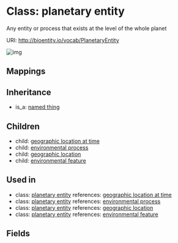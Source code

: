 # Class: planetary entity


Any entity or process that exists at the level of the whole planet

URI: http://bioentity.io/vocab/PlanetaryEntity

![img](http://yuml.me/diagram/nofunky/class/\[NamedThing]^-\[PlanetaryEntity],%20\[PlanetaryEntity]^-\[EnvironmentalFeature],%20\[PlanetaryEntity]^-\[EnvironmentalProcess],%20\[PlanetaryEntity]^-\[GeographicLocation],%20\[PlanetaryEntity]^-\[GeographicLocationAtTime],%20)
## Mappings

## Inheritance

 *  is_a: [named thing](NamedThing.md)
## Children

 *  child: [geographic location at time](GeographicLocationAtTime.md)
 *  child: [environmental process](EnvironmentalProcess.md)
 *  child: [geographic location](GeographicLocation.md)
 *  child: [environmental feature](EnvironmentalFeature.md)
## Used in

 *  class: [planetary entity](PlanetaryEntity.md) references: [geographic location at time](GeographicLocationAtTime.md)
 *  class: [planetary entity](PlanetaryEntity.md) references: [environmental process](EnvironmentalProcess.md)
 *  class: [planetary entity](PlanetaryEntity.md) references: [geographic location](GeographicLocation.md)
 *  class: [planetary entity](PlanetaryEntity.md) references: [environmental feature](EnvironmentalFeature.md)
## Fields

